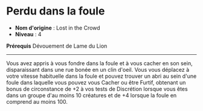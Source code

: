 # Perdu dans la foule

 * **Nom d'origine** : Lost in the Crowd
 * **Niveau** : 4


<p><span id="ctl00_MainContent_DetailedOutput"><strong>Prérequis</strong> Dévouement de Lame du Lion<br></span></p>
<hr>
<p>Vous avez appris à vous fondre dans la foule et à vous cacher en son sein, disparaissant dans une rue bonée en un clin d'oeil. Vous vous déplacez à votre vitesse habituelle dans la foule et pouvez trouver un abri au sein d'une foule dans laquelle vous pouvez vous Cacher ou être Furtif, obtenant un bonus de circonstance de +2 à vos tests de Discrétion lorsque vous êtes dans un groupe d'au moins 10 créatures et de +4 lorsque la foule en comprend au moins 100.&nbsp;</p>